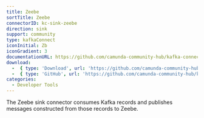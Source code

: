 ```yaml
---
title: Zeebe
sortTitle: Zeebe
connectorID: kc-sink-zeebe
direction: sink
support: community
type: kafkaConnect
iconInitial: Zb
iconGradient: 3
documentationURL: https://github.com/camunda-community-hub/kafka-connect-zeebe
download:
  -  { type: 'Download', url: 'https://github.com/camunda-community-hub/kafka-connect-zeebe/releases' }
  -  { type: 'GitHub', url: 'https://github.com/camunda-community-hub/kafka-connect-zeebe' }
categories:
  - Developer Tools
---
```

The Zeebe sink connector consumes Kafka records and publishes messages constructed from those records to Zeebe.

